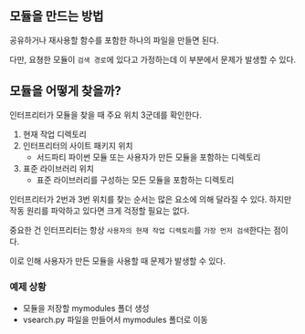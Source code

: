 ## 모듈을 만드는 방법

공유하거나 재사용할 함수를 포함한 하나의 파일을 만들면 된다.

다만, 요쳥한 모듈이 `검색 경로`에 있다고 가정하는데 이 부분에서 문제가 발생할 수 있다. 

## 모듈을 어떻게 찾을까? 

인터프리터가 모듈을 찾을 때 주요 위치 3군데를 확인한다. 

1. 현재 작업 디렉토리 
2. 인터프리터의 사이트 패키지 위치
    - 서드파티 파이썬 모듈 또는 사용자가 만든 모듈을 포함하는 디렉토리 
3. 표준 라이브러리 위치 
    - 표준 라이브러리를 구성하는 모든 모듈을 포함하는 디렉토리 

인터프리터가 2번과 3번 위치를 찾는 순서는 많은 요소에 의해 달라질 수 있다. 
하지만 작동 원리를 파악하고 있다면 크게 걱정할 필요는 없다. 

중요한 건 인터프리터는 항상 `사용자의 현재 작업 디렉토리`를 `가장 먼저 검색`한다는 점이다. 

이로 인해 사용자가 만든 모듈을 사용할 때 문제가 발생할 수 있다. 

### 예제 상황
- 모듈을 저장할 mymodules 폴더 생성
- vsearch.py 파일을 만들어서 mymodules 폴더로 이동


